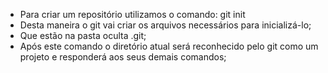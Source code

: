 * Para criar um repositório utilizamos o comando: git init
* Desta maneira o git vai criar os arquivos necessários para inicializá-lo;
* Que estão na pasta oculta .git;
* Após este comando o diretório atual será reconhecido pelo git como um projeto e responderá aos seus demais comandos;